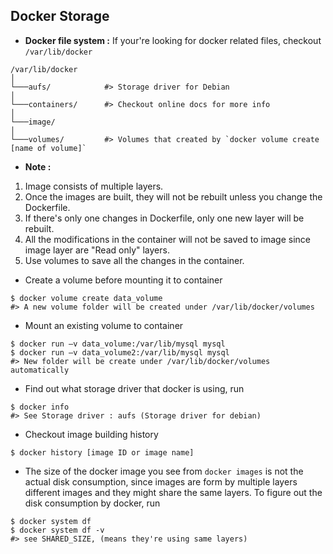 ## Docker Storage

* __Docker file system :__ If your're looking for docker related files, checkout `/var/lib/docker`
```
/var/lib/docker    
│
└───aufs/            #> Storage driver for Debian
│
└───containers/      #> Checkout online docs for more info
│
└───image/
│
└───volumes/         #> Volumes that created by `docker volume create [name of volume]`
```
* __Note :__
1. Image consists of multiple layers.
2. Once the images are built, they will not be rebuilt unless you change the Dockerfile.
3. If there's only one changes in Dockerfile, only one new layer will be rebuilt.
4. All the modifications in the container will not be saved to image since image layer are "Read only" layers.
5. Use volumes to save all the changes in the container.

* Create a volume before mounting it to container
```console
$ docker volume create data_volume
#> A new volume folder will be created under /var/lib/docker/volumes
```

* Mount an existing volume to container
```console 
$ docker run –v data_volume:/var/lib/mysql mysql
$ docker run –v data_volume2:/var/lib/mysql mysql
#> New folder will be create under /var/lib/docker/volumes automatically
```

* Find out what storage driver that docker is using, run
```console
$ docker info
#> See Storage driver : aufs (Storage driver for debian)
```

* Checkout image building history
```console
$ docker history [image ID or image name]
```

* The size of the docker image you see from `docker images` is not the actual disk consumption, since images are form by multiple layers
different images and they might share the same layers. To figure out the disk consumption by docker, run
```console
$ docker system df
$ docker system df -v 
#> see SHARED_SIZE, (means they're using same layers)
```







